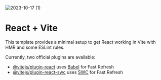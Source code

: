 
![2023-10-17 (1)](https://github.com/Ifan034/Modern-Ui-Ux-With-React/assets/82287162/c0a9bcab-fef2-49ce-a16b-b5944118a190)

# React + Vite

This template provides a minimal setup to get React working in Vite with HMR and some ESLint rules.

Currently, two official plugins are available:

- [@vitejs/plugin-react](https://github.com/vitejs/vite-plugin-react/blob/main/packages/plugin-react/README.md) uses [Babel](https://babeljs.io/) for Fast Refresh
- [@vitejs/plugin-react-swc](https://github.com/vitejs/vite-plugin-react-swc) uses [SWC](https://swc.rs/) for Fast Refresh

